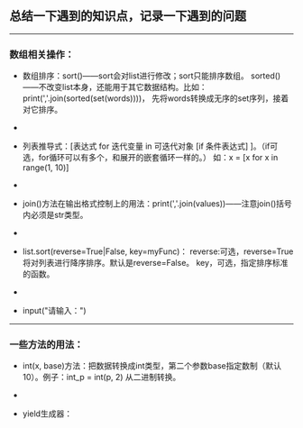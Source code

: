 ## 总结一下遇到的知识点，记录一下遇到的问题

---

### 数组相关操作：

* 数组排序：sort()——sort会对list进行修改；sort只能排序数组。
sorted()——不改变list本身，还能用于其它数据结构。比如：print(','.join(sorted(set(words))))，
先将words转换成无序的set序列，接着对它排序。
-
* 列表推导式：[表达式 for 迭代变量 in 可迭代对象 [if 条件表达式] ]。（if可选，for循环可以有多个，和展开的嵌套循环一样的。）
如：x = [x for x in range(1, 10)]
-
* join()方法在输出格式控制上的用法：print(','.join(values))——注意join()括号内必须是str类型。
-
* list.sort(reverse=True|False, key=myFunc)：
reverse:可选，reverse=True将对列表进行降序排序。默认是reverse=False。
key，可选，指定排序标准的函数。
-
* input("请输入：")

---

### 一些方法的用法：

* int(x, base)方法：把数据转换成int类型，第二个参数base指定数制（默认10）。例子：int_p = int(p, 2) 从二进制转换。
-
* yield生成器：